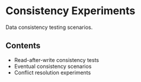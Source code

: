 # Consistency Experiments

Data consistency testing scenarios.

## Contents
- Read-after-write consistency tests
- Eventual consistency scenarios
- Conflict resolution experiments
